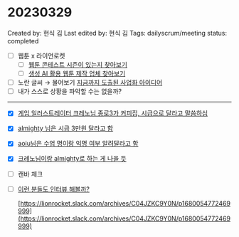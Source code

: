# 20230329

Created by: 현식 김
Last edited by: 현식 김
Tags: dailyscrum/meeting
status: completed

- [ ]  웹툰 x 라이언로켓
    - [ ]  [웹툰 콘테스트 시즌이 있는지 찾아보기](20230324%20%E1%84%89%E1%85%B3%E1%84%90%E1%85%A9%E1%84%85%E1%85%B5%E1%84%8C%E1%85%A1%E1%86%A8%20by%20%E1%84%89%E1%85%B3%E1%86%BC%E1%84%8C%E1%85%A6%E1%84%82%E1%85%B5%E1%86%B7%2014dbfe544cd64102b541efa39a1c5a55.md)
    - [ ]  [생성 AI 활용 웹툰 제작 업체 찾아보기](20230324%20%E1%84%89%E1%85%B3%E1%84%90%E1%85%A9%E1%84%85%E1%85%B5%E1%84%8C%E1%85%A1%E1%86%A8%20by%20%E1%84%89%E1%85%B3%E1%86%BC%E1%84%8C%E1%85%A6%E1%84%82%E1%85%B5%E1%86%B7%2014dbfe544cd64102b541efa39a1c5a55.md)
- [ ]  노란 글씨 → 물어보기 [지금까지 도출된 사업화 아이디어](%E1%84%8C%E1%85%B5%E1%84%80%E1%85%B3%E1%86%B7%E1%84%81%E1%85%A1%E1%84%8C%E1%85%B5%20%E1%84%83%E1%85%A9%E1%84%8E%E1%85%AE%E1%86%AF%E1%84%83%E1%85%AC%E1%86%AB%20%E1%84%89%E1%85%A1%E1%84%8B%E1%85%A5%E1%86%B8%E1%84%92%E1%85%AA%20%E1%84%8B%E1%85%A1%E1%84%8B%E1%85%B5%E1%84%83%E1%85%B5%E1%84%8B%E1%85%A5%206be4d8cf0a384d7f9b6f50c73a5c9b0e.md)
- [ ]  내가 스스로 상황을 파악할 수는 없을까?

---

- [x]  [게임 일러스트레이터 크레노님 종로3가 커피집, 시급으로 달라고 말씀하심](%E1%84%80%E1%85%A6%E1%84%8B%E1%85%B5%E1%86%B7%20%E1%84%8B%E1%85%B5%E1%86%AF%E1%84%85%E1%85%A5%E1%84%89%E1%85%B3%E1%84%90%E1%85%B3%E1%84%85%E1%85%A6%E1%84%8B%E1%85%B5%E1%84%90%E1%85%A5%20%E1%84%8B%E1%85%B5%E1%86%AB%E1%84%90%E1%85%A5%E1%84%87%E1%85%B2%20%E1%84%80%E1%85%B5%E1%84%92%E1%85%AC%E1%86%A8%2019f9b46ad48641f0bf4e4bc9672aa591/%E1%84%80%E1%85%A6%E1%84%8B%E1%85%B5%E1%86%B7%20%E1%84%8B%E1%85%B5%E1%86%AF%E1%84%85%E1%85%A5%E1%84%89%E1%85%B3%E1%84%90%E1%85%B3%E1%84%85%E1%85%A6%E1%84%8B%E1%85%B5%E1%84%90%E1%85%A5%20%E1%84%8B%E1%85%A6%E1%84%89%E1%85%A6%E1%86%BA%20%E1%84%8C%E1%85%A6%E1%84%8C%E1%85%A1%E1%86%A8%E1%84%8C%E1%85%A1%20%E1%84%8B%E1%85%B5%E1%86%AB%E1%84%90%E1%85%A5%E1%84%87%E1%85%B2%20backgr%20042ae1b9893042ecb659f6037d52244b.md)
- [x]  [almighty 님은 시급 3만원 달라고 함](%E1%84%80%E1%85%A6%E1%84%8B%E1%85%B5%E1%86%B7%203D%20%E1%84%86%E1%85%A9%E1%84%83%E1%85%A6%E1%86%AF%E1%84%85%E1%85%A5%20%E1%84%8B%E1%85%B5%E1%86%AB%E1%84%90%E1%85%A5%E1%84%87%E1%85%B2%20%E1%84%80%E1%85%B5%E1%84%92%E1%85%AC%E1%86%A8%20d8c27c840067436392459a7a463e1ea7.md)
- [x]  [aoiu님은 수업 명이랑 익명 여부 알려달라고 함](%E1%84%80%E1%85%A6%E1%84%8B%E1%85%B5%E1%86%B7%203D%20%E1%84%86%E1%85%A9%E1%84%83%E1%85%A6%E1%86%AF%E1%84%85%E1%85%A5%20%E1%84%8B%E1%85%B5%E1%86%AB%E1%84%90%E1%85%A5%E1%84%87%E1%85%B2%20%E1%84%80%E1%85%B5%E1%84%92%E1%85%AC%E1%86%A8%20d8c27c840067436392459a7a463e1ea7.md)
- [x]  [크레노님이랑 almighty로 하는 게 나을 듯](%E1%84%80%E1%85%A6%E1%84%8B%E1%85%B5%E1%86%B7%203D%20%E1%84%86%E1%85%A9%E1%84%83%E1%85%A6%E1%86%AF%E1%84%85%E1%85%A5%20%E1%84%8B%E1%85%B5%E1%86%AB%E1%84%90%E1%85%A5%E1%84%87%E1%85%B2%20%E1%84%80%E1%85%B5%E1%84%92%E1%85%AC%E1%86%A8%20d8c27c840067436392459a7a463e1ea7.md)
- [ ]  캔바 체크
- [ ]  [이런 분들도 인터뷰 해볼까?](https://lionrocket.slack.com/archives/C04JZKC9Y0N/p1680054772469999)
    
    [https://lionrocket.slack.com/archives/C04JZKC9Y0N/p1680054772469999](https://lionrocket.slack.com/archives/C04JZKC9Y0N/p1680054772469999)
